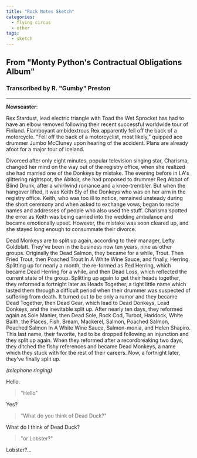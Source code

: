 ```yaml
---
title: "Rock Notes Sketch"
categories:
  - flying circus
  - other
tags:
  - sketch
---
```


## From "Monty Python's Contractual Obligations Album"
### Transcribed by R. "Gumby" Preston

---

**Newscaster**:

Rex Stardust, lead electric triangle with Toad the Wet Sprocket has had to have an elbow removed following their recent successful worldwide tour of Finland. Flamboyant ambidextrous Rex apparently fell off the back of a motorcycle. "Fell off the back of a motorcyclist, most likely," quipped ace drummer Jumbo McCluney upon hearing of the accident. Plans are already afoot for a major tour of Iceland.

Divorced after only eight minutes, popular television singing star, Charisma, changed her mind on the way out of the registry office, when she realized she had married one of the Donkeys by mistake. The evening before in LA's glittering nightspot, the Abitoir, she had proposed to drummer Reg Abbot of Blind Drunk, after a whirlwind romance and a knee-trembler. But when the hangover lifted, it was Keith Sly of the Donkeys who was on her arm in the registry office. Keith, who was too ill to notice, remained unsteady during the short ceremony and when asked to exchange vows, began to recite names and addresses of people who also used the stuff. Charisma spotted the error as Keith was being carried into the wedding ambulance and became emotionally upset. However, the mistake was soon cleared up, and she stayed long enough to consummate their divorce.

Dead Monkeys are to split up again, according to their manager, Lefty Goldblatt. They've been in the business now ten years, nine as other groups. Originally the Dead Salmon, they became for a while, Trout. Then Fried Trout, then Poached Trout In A White Wine Sauce, and finally, Herring. Splitting up for nearly a month, the re-formed as Red Herring, which became Dead Herring for a while, and then Dead Loss, which reflected the current state of the group. Splitting up again to get their heads together, they reformed a fortnight later as Heads Together, a tight little name which lasted them through a difficult period when their drummer was suspected of suffering from death. It turned out to be only a rumor and they became Dead Together, then Dead Gear, which lead to Dead Donkeys, Lead Donkeys, and the inevitable split up. After nearly ten days, they reformed again as Sole Manier, then Dead Sole, Rock Cod, Turbot, Haddock, White Baith, the Places, Fish, Bream, Mackerel, Salmon, Poached Salmon, Poached Salmon In A White Wine Sauce, Salmon-monia, and Helen Shapiro. This last name, their favorite, had to be dropped following an injunction and they split up again. When they reformed after a recordbreaking two days, they ditched the fishy references and became Dead Monkeys, a name which they stuck with for the rest of their careers. Now, a fortnight later, they've finally split up.

_(telephone ringing)_

Hello.

>"Hello"

Yes?

>"What do you think of Dead Duck?"

What do I think of Dead Duck?

>"or Lobster?"

Lobster?...